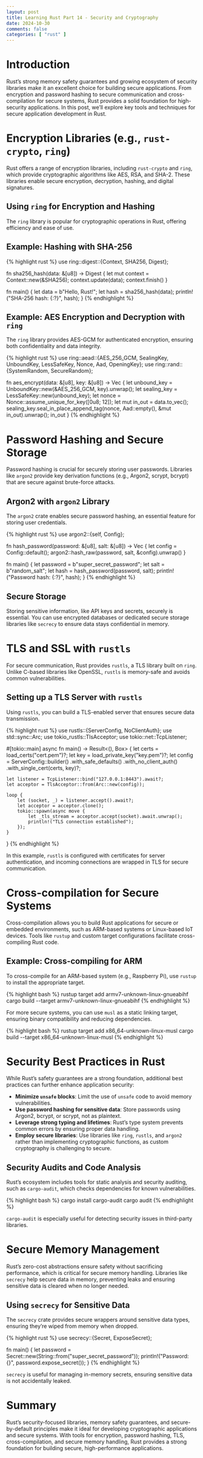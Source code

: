 ```yaml
---
layout: post
title: Learning Rust Part 14 - Security and Cryptography
date: 2024-10-30
comments: false
categories: [ "rust" ]
---
```


# Introduction

Rust’s strong memory safety guarantees and growing ecosystem of security libraries make it an excellent choice for 
building secure applications. From encryption and password hashing to secure communication and cross-compilation for 
secure systems, Rust provides a solid foundation for high-security applications. In this post, we’ll explore key tools 
and techniques for secure application development in Rust.

# Encryption Libraries (e.g., `rust-crypto`, `ring`)

Rust offers a range of encryption libraries, including `rust-crypto` and `ring`, which provide cryptographic algorithms 
like AES, RSA, and SHA-2. These libraries enable secure encryption, decryption, hashing, and digital signatures.

## Using `ring` for Encryption and Hashing

The `ring` library is popular for cryptographic operations in Rust, offering efficiency and ease of use.

## Example: Hashing with SHA-256

{% highlight rust %}
use ring::digest::{Context, SHA256, Digest};

fn sha256_hash(data: &[u8]) -> Digest {
    let mut context = Context::new(&SHA256);
    context.update(data);
    context.finish()
}

fn main() {
    let data = b"Hello, Rust!";
    let hash = sha256_hash(data);
    println!("SHA-256 hash: {:?}", hash);
}
{% endhighlight %}

## Example: AES Encryption and Decryption with `ring`

The `ring` library provides AES-GCM for authenticated encryption, ensuring both confidentiality and data integrity.

{% highlight rust %}
use ring::aead::{AES_256_GCM, SealingKey, UnboundKey, LessSafeKey, Nonce, Aad, OpeningKey};
use ring::rand::{SystemRandom, SecureRandom};

fn aes_encrypt(data: &[u8], key: &[u8]) -> Vec<u8> {
    let unbound_key = UnboundKey::new(&AES_256_GCM, key).unwrap();
    let sealing_key = LessSafeKey::new(unbound_key);
    let nonce = Nonce::assume_unique_for_key([0u8; 12]);
    let mut in_out = data.to_vec();
    sealing_key.seal_in_place_append_tag(nonce, Aad::empty(), &mut in_out).unwrap();
    in_out
}
{% endhighlight %}

# Password Hashing and Secure Storage

Password hashing is crucial for securely storing user passwords. Libraries like `argon2` provide key derivation 
functions (e.g., Argon2, scrypt, bcrypt) that are secure against brute-force attacks.

## Argon2 with `argon2` Library

The `argon2` crate enables secure password hashing, an essential feature for storing user credentials.

{% highlight rust %}
use argon2::{self, Config};

fn hash_password(password: &[u8], salt: &[u8]) -> Vec<u8> {
    let config = Config::default();
    argon2::hash_raw(password, salt, &config).unwrap()
}

fn main() {
    let password = b"super_secret_password";
    let salt = b"random_salt";
    let hash = hash_password(password, salt);
    println!("Password hash: {:?}", hash);
}
{% endhighlight %}

## Secure Storage

Storing sensitive information, like API keys and secrets, securely is essential. You can use encrypted databases or 
dedicated secure storage libraries like `secrecy` to ensure data stays confidential in memory.

# TLS and SSL with `rustls`

For secure communication, Rust provides `rustls`, a TLS library built on `ring`. Unlike C-based libraries like OpenSSL, 
`rustls` is memory-safe and avoids common vulnerabilities.

## Setting up a TLS Server with `rustls`

Using `rustls`, you can build a TLS-enabled server that ensures secure data transmission.

{% highlight rust %}
use rustls::{ServerConfig, NoClientAuth};
use std::sync::Arc;
use tokio_rustls::TlsAcceptor;
use tokio::net::TcpListener;

#[tokio::main]
async fn main() -> Result<(), Box<dyn std::error::Error>> {
    let certs = load_certs("cert.pem")?;
    let key = load_private_key("key.pem")?;
    let config = ServerConfig::builder()
        .with_safe_defaults()
        .with_no_client_auth()
        .with_single_cert(certs, key)?;

    let listener = TcpListener::bind("127.0.0.1:8443").await?;
    let acceptor = TlsAcceptor::from(Arc::new(config));

    loop {
        let (socket, _) = listener.accept().await?;
        let acceptor = acceptor.clone();
        tokio::spawn(async move {
            let _tls_stream = acceptor.accept(socket).await.unwrap();
            println!("TLS connection established");
        });
    }
}
{% endhighlight %}

In this example, `rustls` is configured with certificates for server authentication, and incoming connections are 
wrapped in TLS for secure communication.

# Cross-compilation for Secure Systems

Cross-compilation allows you to build Rust applications for secure or embedded environments, such as ARM-based systems 
or Linux-based IoT devices. Tools like `rustup` and custom target configurations facilitate cross-compiling Rust code.

## Example: Cross-compiling for ARM

To cross-compile for an ARM-based system (e.g., Raspberry Pi), use `rustup` to install the appropriate target.

{% highlight bash %}
rustup target add armv7-unknown-linux-gnueabihf
cargo build --target armv7-unknown-linux-gnueabihf
{% endhighlight %}

For more secure systems, you can use `musl` as a static linking target, ensuring binary compatibility and reducing 
dependencies.

{% highlight bash %}
rustup target add x86_64-unknown-linux-musl
cargo build --target x86_64-unknown-linux-musl
{% endhighlight %}

# Security Best Practices in Rust

While Rust’s safety guarantees are a strong foundation, additional best practices can further enhance application 
security:

- **Minimize `unsafe` blocks**: Limit the use of `unsafe` code to avoid memory vulnerabilities.
- **Use password hashing for sensitive data**: Store passwords using Argon2, bcrypt, or scrypt, not as plaintext.
- **Leverage strong typing and lifetimes**: Rust’s type system prevents common errors by ensuring proper data handling.
- **Employ secure libraries**: Use libraries like `ring`, `rustls`, and `argon2` rather than implementing cryptographic functions, as custom cryptography is challenging to secure.

## Security Audits and Code Analysis

Rust’s ecosystem includes tools for static analysis and security auditing, such as `cargo-audit`, which checks 
dependencies for known vulnerabilities.

{% highlight bash %}
cargo install cargo-audit
cargo audit
{% endhighlight %}

`cargo-audit` is especially useful for detecting security issues in third-party libraries.

# Secure Memory Management

Rust’s zero-cost abstractions ensure safety without sacrificing performance, which is critical for secure memory 
handling. Libraries like `secrecy` help secure data in memory, preventing leaks and ensuring sensitive data is cleared 
when no longer needed.

## Using `secrecy` for Sensitive Data

The `secrecy` crate provides secure wrappers around sensitive data types, ensuring they’re wiped from memory when 
dropped.

{% highlight rust %}
use secrecy::{Secret, ExposeSecret};

fn main() {
    let password = Secret::new(String::from("super_secret_password"));
    println!("Password: {}", password.expose_secret());
}
{% endhighlight %}

`secrecy` is useful for managing in-memory secrets, ensuring sensitive data is not accidentally leaked.

# Summary

Rust’s security-focused libraries, memory safety guarantees, and secure-by-default principles make it ideal for 
developing cryptographic applications and secure systems. With tools for encryption, password hashing, TLS, 
cross-compilation, and secure memory handling, Rust provides a strong foundation for building secure, high-performance 
applications.
